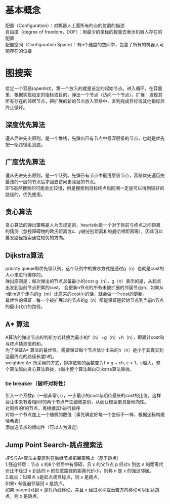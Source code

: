 # 基本概念  
配置（Configuration）：对机器人上面所有的点的位置的描述  
自由度（degree of freedom，DOF）：用最少的坐标的数量去表示机器人存在的配置  
配置空间（Configuration Space）：有n个维度的空间中，包含了所有的机器人可能存在的位姿   
# 图搜索  
给定一个容器(openlist)，第一个放入的就是设定的起始节点。进入循环，在容器里，根据实现给定的指标或目的，弹出一个节点（访问一个节点）。扩展：发现其所有存在的邻居节点，把扩展的新的节点放入容器中，直到完成目标或其他指标后终止循环。  
## 深度优先算法  
遵从后进先出原则，是一个堆栈，先弹出已有节点中最深层级的节点，也就是优先把一条路径走到底。  
## 广度优先算法
遵从先进先出原则，是一个队列。先弹已有节点中最浅层级节点，容器优先遍历完最浅的一层的节点后才回去访问更深层的节点。  
BFS虽然搜索的可能会比较慢，但是搜索到目标终点后回溯一定是可以得到较好的路径的，优先使用。  
## 贪心算法
贪心算法的弹出策略是人为去规定的，heuristic是一个对于目前与终点之间距离的猜测（忽视障碍物的欧氏距离或x、y轴分别距离和的曼哈顿距离等），因此可以启发路径搜索通往较优的方向。  
## Dijkstra算法  
priority queue即优先级队列，这个队列中的排序方式是通过g（n）也就是cost的大小来进行排序的。  
弹出原则是：每次弹出的节点具备最小的cost g（n），g（n）表示的是，从起点出发到当前节点积累的cost。 
会更新n节点的所有未被扩展的邻居节点m，如果从n到m这个走向的g（m）比原来的cost小的话，就会做一个cost的更新。  
最优性的保证：每一个被扩展过的节点的g（n）都能保证是起始节点到当前n节点的最小代价的路径。  
## A* 算法  
A算法的弹出节点的判断方式转换为最小的f（n）=g（n）+h（n），即累计cost和与终点猜测值的和。  
为了保证A* 算法的最优性，需要保证每个节点估计出来的h（n）是小于其真实到达最终点的路径长度h的。  
weighted A* 所采用的方式，排序依赖的函数变为f = g + εh, ε > 1，ε越大，整个算法越向贪心算法靠拢，ε越小整个算法越向Dijkstra算法靠拢。  
### tie breaker（破坏对称性）    
引入一个系数p（一般非常小），一步最小的cost与期待最长的cost的比值，这样会让本来有着相同f的两个节点产生细微差别，从而让模型更具备倾向性。  
对同样的f的节点，再根据其h进行排序  
对每一个节点加上一个随机的数值（事先确定好每一个坐标不一样，根据坐标构建哈希表）  
添加选节点的倾向性（可以人为设定）  
## Jump Point Search-跳点搜索法  
JPS与A*算法主要区别在后继节点拓展策略上（基于跳点）  
1.强迫邻居：节点 x 的8个邻居中有障碍，且 x 的父节点 p 经过x 到达 n 的距离代价比不经过 x 到达的 n 的任意路径的距离代价小，则称 n 是 x 的强迫邻居。  
2.跳点：如果点 x是起点或目标点，则 x 是跳点。  
        如果x 有强迫邻居则 x 是跳点。  
        如果 parent(x)到 x 是对角线移动，并且 x 经过水平或垂直方向移动可以到达跳点，则 x 是跳点。  
